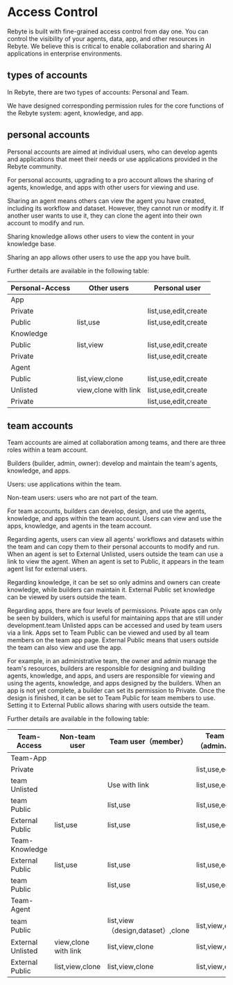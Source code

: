 # Access Control

Rebyte is built with fine-grained access control from day one. You can control the visibility of your agents, data, app, and other resources in Rebyte. We believe this is critical to enable collaboration and sharing AI applications in enterprise environments.

## types of accounts

In Rebyte, there are two types of accounts: Personal and Team.

We have designed corresponding permission rules for the core functions of the Rebyte system: agent, knowledge, and app.

## personal accounts

Personal accounts are aimed at individual users, who can develop agents and applications that meet their needs or use applications provided in the Rebyte community.

For personal accounts, upgrading to a pro account allows the sharing of agents, knowledge, and apps with other users for viewing and use.

Sharing an agent means others can view the agent you have created, including its workflow and dataset. However, they cannot run or modify it. If another user wants to use it, they can clone the agent into their own account to modify and run.

Sharing knowledge allows other users to view the content in your knowledge base.

Sharing an app allows other users to use the app you have built.

Further details are available in the following table:

| Personal-Access | Other users          | Personal user        |
| --------------- | -------------------- | -------------------- |
| App             |                      |                      |
| Private         |                      | list,use,edit,create |
| Public          | list,use             | list,use,edit,create |
| Knowledge       |                      |                      |
| Public          | list,view            | list,use,edit,create |
| Private         |                      | list,use,edit,create |
| Agent           |                      |                      |
| Public          | list,view,clone      | list,use,edit,create |
| Unlisted        | view,clone with link | list,use,edit,create |
| Private         |                      | list,use,edit,create |

## team accounts

Team accounts are aimed at collaboration among teams, and there are three roles within a team account.

Builders (builder, admin, owner): develop and maintain the team's agents, knowledge, and apps.

Users: use applications within the team.

Non-team users: users who are not part of the team.

For team accounts, builders can develop, design, and use the agents, knowledge, and apps within the team account. Users can view and use the apps, knowledge, and agents in the team account.

Regarding agents, users can view all agents' workflows and datasets within the team and can copy them to their personal accounts to modify and run. When an agent is set to External Unlisted, users outside the team can use a link to view the agent. When an agent is set to Public, it appears in the team agent list for external users.

Regarding knowledge, it can be set so only admins and owners can create knowledge, while builders can maintain it. External Public set knowledge can be viewed by users outside the team.

Regarding apps, there are four levels of permissions. Private apps can only be seen by builders, which is useful for maintaining apps that are still under development.team Unlisted apps can be accessed and used by team users via a link. Apps set to Team Public can be viewed and used by all team members on the team app page. External Public means that users outside the team can also view and use the app.

For example, in an administrative team, the owner and admin manage the team's resources, builders are responsible for designing and building agents, knowledge, and apps, and users are responsible for viewing and using the agents, knowledge, and apps designed by the builders. When an app is not yet complete, a builder can set its permission to Private. Once the design is finished, it can be set to Team Public for team members to use. Setting it to External Public allows sharing with users outside the team.

Further details are available in the following table:

| Team-Access       | Non-team user        | Team user（member）               | Team Builder（admin、owner） |   |
|-------------------|----------------------|-----------------------------------|------------------------------|---|
| Team-App          |                      |                                   |                              |   |
| Private           |                      |                                   | list,use,edit,create         |   |
| team Unlisted     |                      | Use with link                     | list,use,edit,create         |   |
| team Public       |                      | list,use                          | list,use,edit,create         |   |
| External Public   | list,use             | list,use                          | list,use,edit,create         |   |
| Team-Knowledge    |                      |                                   |                              |   |
| External Public   | list,use             | list,use                          | list,use,edit,create         |   |
| team Public       |                      | list,use                          | list,use,edit,create         |   |
| Team-Agent        |                      |                                   |                              |   |
| team Public       |                      | list,view（design,dataset）,clone | list,view,edit,create        |   |
| External Unlisted | view,clone with link | list,view,clone                   | list,view,edit,create        |   |
| External Public   | list,view,clone      | list,view,clone                   | list,view,edit,create        |   |
